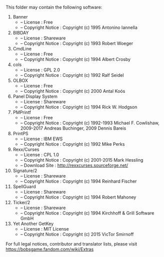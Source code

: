 ﻿This folder may contain the following software:

1. Banner
   - – License : Free
   - – Copyright Notice : Copyright (c) 1995 Antonino Iannella
2. BIBDAY
   - – License : Shareware
   - – Copyright Notice : Copyright (c) 1993 Robert Woeger
3. CmdLine
   - – License : Free
   - – Copyright Notice : Copyright (c) 1994 Albert Crosby
4. cols
   - – License : GPL 2.0
   - – Copyright Notice : Copyright (c) 1992 Ralf Seidel
5. OLBOX
   - – License : Free
   - – Copyright Notice : Copyright (c) 2000 Antal Koós
6. Panel Display System
   - – License : Shareware
   - – Copyright Notice : Copyright (c) 1994 Rick W. Hodgson
7. PMPrintf
   - – License : Free
   - – Copyright Notice : Copyright (c) 1992-1993 Michael F. Cowlishaw, 2009-2017 Andreas Buchinger, 2009 Dennis Bareis
8. PrintPS
   - – License : IBM EWS
   - – Copyright Notice : Copyright (c) 1992 Mike Perks
9. Rexx/Curses
   - – License : CPL 1.0
   - – Copyright Notice : Copyright (c) 2001-2015 Mark Hessling
   - – Download Site : http://rexxcurses.sourceforge.net/
10. Signature/2
    - – License : Shareware
    - – Copyright Notice : Copyright (c) 1994 Reinhard Fischer
11. SpellGuard
    - – License : Shareware
    - – Copyright Notice : Copyright (c) 1994 Robert Mahoney
12. Ticker/2
    - – License : Shareware
    - – Copyright Notice : Copyright (c) 1994 Kirchhoff & Grill Software GmbH
13. Yet Another GetKey
    - – License : MIT License
    - – Copyright Notice : Copyright (c) 2015 VicTor Smirnoff

For full legal notices, contributor and translator lists, please visit https://bobsgame.fandom.com/wiki/Extras